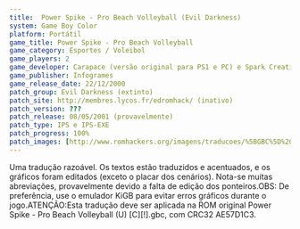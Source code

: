 ```yaml
---
title:  Power Spike - Pro Beach Volleyball (Evil Darkness)
system: Game Boy Color
platform: Portátil
game_title: Power Spike - Pro Beach Volleyball
game_category: Esportes / Voleibol
game_players: 2
game_developer: Carapace (versão original para PS1 e PC) e Spark Creative SARL
game_publisher: Infogrames
game_release_date: 22/12/2000
patch_group: Evil Darkness (extinto)
patch_site: http://membres.lycos.fr/edromhack/ (inativo)
patch_version: ???
patch_release: 08/05/2001 (provavelmente)
patch_type: IPS e IPS-EXE
patch_progress: 100%
patch_images: [http://www.romhackers.org/imagens/traducoes/%5BGBC%5D%20Power%20Spike%20-%20Pro%20Beach%20Volleyball%20-%20Evil%20Darkness%20-%201.png,http://www.romhackers.org/imagens/traducoes/%5BGBC%5D%20Power%20Spike%20-%20Pro%20Beach%20Volleyball%20-%20Evil%20Darkness%20-%202.png,http://www.romhackers.org/imagens/traducoes/%5BGBC%5D%20Power%20Spike%20-%20Pro%20Beach%20Volleyball%20-%20Evil%20Darkness%20-%203.png]
---
```

Uma tradução razoável. Os textos estão traduzidos e acentuados, e os gráficos foram editados (exceto o placar dos cenários). Nota-se muitas abreviações, provavelmente devido a falta de edição dos ponteiros.OBS: De preferência, use o emulador KiGB para evitar erros gráficos durante o jogo.ATENÇÃO:Esta tradução deve ser aplicada na ROM original Power Spike - Pro Beach Volleyball (U) [C][!].gbc, com CRC32 AE57D1C3.